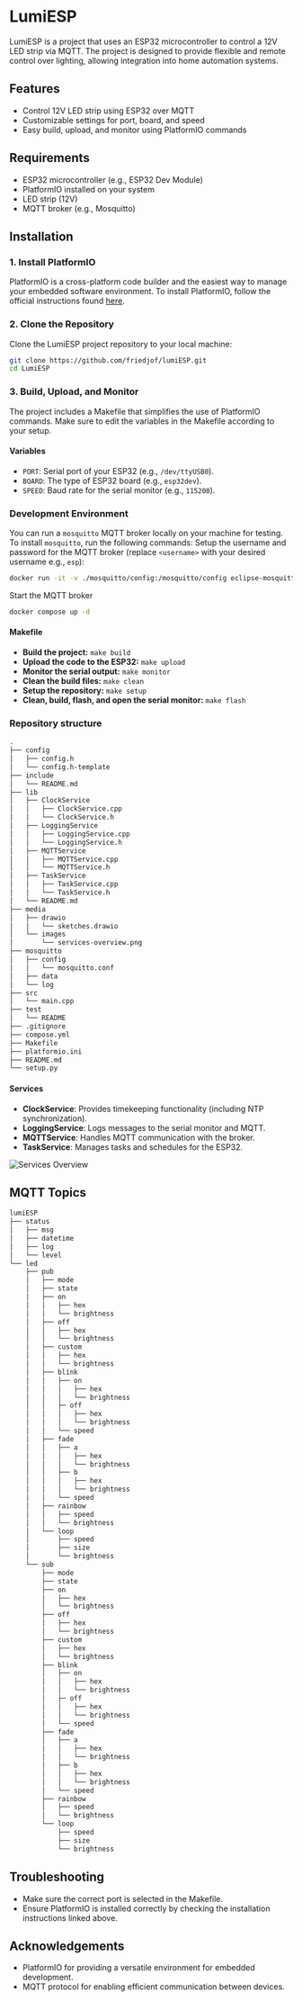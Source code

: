 # LumiESP
LumiESP is a project that uses an ESP32 microcontroller to control a 12V LED strip via MQTT. The project is designed to provide flexible and remote control over lighting, allowing integration into home automation systems.

## Features
- Control 12V LED strip using ESP32 over MQTT
- Customizable settings for port, board, and speed
- Easy build, upload, and monitor using PlatformIO commands

## Requirements
- ESP32 microcontroller (e.g., ESP32 Dev Module)
- PlatformIO installed on your system
- LED strip (12V)
- MQTT broker (e.g., Mosquitto)

## Installation
### 1. Install PlatformIO
PlatformIO is a cross-platform code builder and the easiest way to manage your embedded software environment. To install PlatformIO, follow the official instructions found [here](https://docs.platformio.org/en/latest/core/installation/methods/installer-script.html).

### 2. Clone the Repository
Clone the LumiESP project repository to your local machine:

```bash
git clone https://github.com/friedjof/lumiESP.git
cd LumiESP
```

### 3. Build, Upload, and Monitor
The project includes a Makefile that simplifies the use of PlatformIO commands. Make sure to edit the variables in the Makefile according to your setup.

#### Variables
- `PORT`: Serial port of your ESP32 (e.g., `/dev/ttyUSB0`).
- `BOARD`: The type of ESP32 board (e.g., `esp32dev`).
- `SPEED`: Baud rate for the serial monitor (e.g., `115200`).

### Development Environment
You can run a `mosquitto` MQTT broker locally on your machine for testing. To install `mosquitto`, run the following commands:
Setup the username and password for the MQTT broker (replace `<username>` with your desired username e.g., `esp`):
```bash
docker run -it -v ./mosquitto/config:/mosquitto/config eclipse-mosquitto mosquitto_passwd -c /mosquitto/config/password.txt <username>
```

Start the MQTT broker
```bash
docker compose up -d
```

#### Makefile

- **Build the project:** `make build`
- **Upload the code to the ESP32:** `make upload`
- **Monitor the serial output:** `make monitor`
- **Clean the build files:** `make clean`
- **Setup the repository:** `make setup`
- **Clean, build, flash, and open the serial monitor:** `make flash`

### Repository structure
```txt
.
├── config
│   ├── config.h
│   └── config.h-template
├── include
│   └── README.md
├── lib
│   ├── ClockService
│   │   ├── ClockService.cpp
│   │   └── ClockService.h
│   ├── LoggingService
│   │   ├── LoggingService.cpp
│   │   └── LoggingService.h
│   ├── MQTTService
│   │   ├── MQTTService.cpp
│   │   └── MQTTService.h
│   ├── TaskService
│   │   ├── TaskService.cpp
│   │   └── TaskService.h
│   └── README.md
├── media
│   ├── drawio
│   │   └── sketches.drawio
│   └── images
│       └── services-overview.png
├── mosquitto
│   ├── config
│   │   └── mosquitto.conf
│   ├── data
│   └── log
├── src
│   └── main.cpp
├── test
│   └── README
├── .gitignore
├── compose.yml
├── Makefile
├── platformio.ini
├── README.md
└── setup.py
```

#### Services
- **ClockService**: Provides timekeeping functionality (including NTP synchronization).
- **LoggingService**: Logs messages to the serial monitor and MQTT.
- **MQTTService**: Handles MQTT communication with the broker.
- **TaskService**: Manages tasks and schedules for the ESP32.

![Services Overview](media/images/services-overview.png)

## MQTT Topics
```txt
lumiESP
├── status
│   ├── msg
│   ├── datetime
│   ├── log
│   └── level
└── led
    ├── pub
    │   ├── mode
    │   ├── state
    │   ├── on
    │   │   ├── hex
    │   │   └── brightness
    │   ├── off
    │   │   ├── hex
    │   │   └── brightness
    │   ├── custom
    │   │   ├── hex
    │   │   └── brightness
    │   ├── blink
    │   │   ├── on
    │   │   │   ├── hex
    │   │   │   └── brightness
    │   │   ├─ off
    │   │   │   ├── hex
    │   │   │   └── brightness
    │   │   └── speed
    │   ├── fade
    │   │   ├── a
    │   │   │   ├── hex
    │   │   │   └── brightness
    │   │   ├── b
    │   │   │   ├── hex
    │   │   │   └── brightness
    │   │   └── speed
    │   ├── rainbow
    │   │   ├── speed
    │   │   └── brightness
    │   └── loop
    │       ├── speed
    │       ├── size
    │       └── brightness
    └── sub
        ├── mode
        ├── state
        ├── on
        │   ├── hex
        │   └── brightness
        ├── off
        │   ├── hex
        │   └── brightness
        ├── custom
        │   ├── hex
        │   └── brightness
        ├── blink
        │   ├── on
        │   │   ├── hex
        │   │   └── brightness
        │   ├─ off
        │   │   ├── hex
        │   │   └── brightness
        │   └── speed
        ├── fade
        │   ├── a
        │   │   ├── hex
        │   │   └── brightness
        │   ├── b
        │   │   ├── hex
        │   │   └── brightness
        │   └── speed
        ├── rainbow
        │   ├── speed
        │   └── brightness
        └── loop
            ├── speed
            ├── size
            └── brightness
```


## Troubleshooting
- Make sure the correct port is selected in the Makefile.
- Ensure PlatformIO is installed correctly by checking the installation instructions linked above.

## Acknowledgements
- PlatformIO for providing a versatile environment for embedded development.
- MQTT protocol for enabling efficient communication between devices.